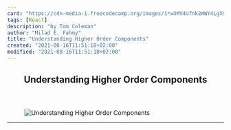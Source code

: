 ```yaml
---
card: "https://cdn-media-1.freecodecamp.org/images/1*w4MV4Ufnk2WWY4LgX9ZhPA.jpeg"
tags: [React]
description: "by Tom Coleman"
author: "Milad E. Fahmy"
title: "Understanding Higher Order Components"
created: "2021-08-16T11:51:18+02:00"
modified: "2021-08-16T11:51:18+02:00"
---
```

<div class="site-wrapper">
<main id="site-main" class="site-main outer">
<div class="inner">
<article class="post-full post tag-react tag-javascript tag-web-development tag-technology tag-programming ">
<header class="post-full-header">
<h1 class="post-full-title">Understanding Higher Order Components</h1>
</header>
<figure class="post-full-image">
<picture>
<source media="(max-width: 700px)" sizes="1px" srcset="data:image/gif;base64,R0lGODlhAQABAIAAAAAAAP///yH5BAEAAAAALAAAAAABAAEAAAIBRAA7 1w">
<source media="(min-width: 701px)" sizes="(max-width: 800px) 400px,
(max-width: 1170px) 700px,
1400px" srcset="https://cdn-media-1.freecodecamp.org/images/1*w4MV4Ufnk2WWY4LgX9ZhPA.jpeg 300w,
https://cdn-media-1.freecodecamp.org/images/1*w4MV4Ufnk2WWY4LgX9ZhPA.jpeg 600w,
https://cdn-media-1.freecodecamp.org/images/1*w4MV4Ufnk2WWY4LgX9ZhPA.jpeg 1000w,
https://cdn-media-1.freecodecamp.org/images/1*w4MV4Ufnk2WWY4LgX9ZhPA.jpeg 2000w">
<img onerror="this.style.display='none'" src="https://cdn-media-1.freecodecamp.org/images/1*w4MV4Ufnk2WWY4LgX9ZhPA.jpeg" alt="Understanding Higher Order Components">
</picture>
</figure>
<section class="post-full-content">
<div class="post-content medium-migrated-article">
</div>
<hr>
</section>
</article>
</div>
</main>
</div>
<!-- Google Tag Manager (noscript) -->
<!-- End Google Tag Manager (noscript) -->
